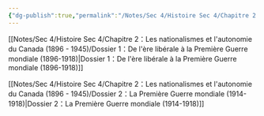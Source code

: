 ```yaml
---
{"dg-publish":true,"permalink":"/Notes/Sec 4/Histoire Sec 4/Chapitre 2：Les nationalismes et l'autonomie du Canada (1896 - 1945)/"}
---
```



[[Notes/Sec 4/Histoire Sec 4/Chapitre 2：Les nationalismes et l'autonomie du Canada (1896 - 1945)/Dossier 1：De l'ère libérale à la Première Guerre mondiale (1896-1918)\|Dossier 1：De l'ère libérale à la Première Guerre mondiale (1896-1918)]]

[[Notes/Sec 4/Histoire Sec 4/Chapitre 2：Les nationalismes et l'autonomie du Canada (1896 - 1945)/Dossier 2：La Première Guerre mondiale (1914-1918)\|Dossier 2：La Première Guerre mondiale (1914-1918)]]
